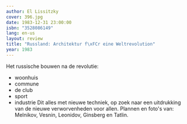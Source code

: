 ```yaml
---
author: El Lissitzky
cover: 396.jpg
date: 1983-12-31 23:00:00
isbn: "3528086149"
lang: en-us
layout: review
title: "Russland: Architektur f\xFCr eine Weltrevolution"
year: 1983
---
```


Het russische bouwen na de revolutie:

- woonhuis
- commune
- de club
- sport
- industrie
  Dit alles met nieuwe techniek, op zoek naar een uitdrukking van de nieuwe verworvenheden voor allen.
  Plannen en foto's van: Melnikov, Vesnin, Leonidov, Ginsberg en Tatlin.
